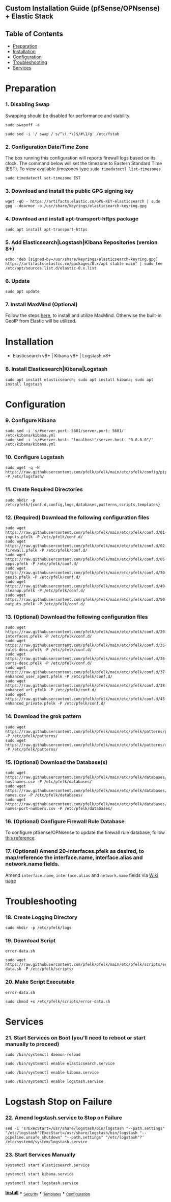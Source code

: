 ## Custom Installation Guide (pfSense/OPNsense) + Elastic Stack 

## Table of Contents

- [Preparation](#preparation)
- [Installation](#installation)
- [Configuration](#configuration)
- [Troubleshooting](#troubleshooting)
- [Services](#services)

# Preparation

### 1. Disabling Swap
Swapping should be disabled for performance and stability.
```
sudo swapoff -a
```
```
sudo sed -i '/ swap / s/^\(.*\)$/#\1/g' /etc/fstab
```

### 2. Configuration Date/Time Zone
The box running this configuration will reports firewall logs based on its clock.  The command below will set the timezone to Eastern Standard Time (EST).  To view available timezones type `sudo timedatectl list-timezones`
```
sudo timedatectl set-timezone EST
```

### 3. Download and install the public GPG signing key
```
wget -qO - https://artifacts.elastic.co/GPG-KEY-elasticsearch | sudo gpg --dearmor -o /usr/share/keyrings/elasticsearch-keyring.gpg
```

### 4. Download and install apt-transport-https package
```
sudo apt install apt-transport-https
```

### 5. Add Elasticsearch|Logstash|Kibana Repositories (version 8+)
```
echo "deb [signed-by=/usr/share/keyrings/elasticsearch-keyring.gpg] https://artifacts.elastic.co/packages/8.x/apt stable main" | sudo tee /etc/apt/sources.list.d/elastic-8.x.list
```

### 6. Update
```
sudo apt update
```

### 7. Install MaxMind (Optional)
Follow the steps [here](https://github.com/pfelk/pfelk/wiki/How-To:-MaxMind-via-GeoIP-with-pfELK), to install and utilize MaxMind. Otherwise the built-in GeoIP from Elastic will be utilized.

# Installation
- Elasticsearch v8+ | Kibana v8+ | Logstash v8+

### 8. Install Elasticsearch|Kibana|Logstash
```
sudo apt install elasticsearch; sudo apt install kibana; sudo apt install logstash
```

# Configuration

### 9. Configure Kibana
```
sudo sed -i 's/#server.port: 5601/server.port: 5601/'  /etc/kibana/kibana.yml
sudo sed -i 's/#server.host: "localhost"/server.host: "0.0.0.0"/' /etc/kibana/kibana.yml
```

### 10. Configure Logstash
```
sudo wget -q -N https://raw.githubusercontent.com/pfelk/pfelk/main/etc/pfelk/config/pipelines.yml -P /etc/logstash/
```

### 11. Create Required Directories 
```
sudo mkdir -p /etc/pfelk/{conf.d,config,logs,databases,patterns,scripts,templates}
```

### 12. (Required) Download the following configuration files
```
sudo wget https://raw.githubusercontent.com/pfelk/pfelk/main/etc/pfelk/conf.d/01-inputs.pfelk -P /etc/pfelk/conf.d/
sudo wget https://raw.githubusercontent.com/pfelk/pfelk/main/etc/pfelk/conf.d/02-firewall.pfelk -P /etc/pfelk/conf.d/
sudo wget https://raw.githubusercontent.com/pfelk/pfelk/main/etc/pfelk/conf.d/05-apps.pfelk -P /etc/pfelk/conf.d/
sudo wget https://raw.githubusercontent.com/pfelk/pfelk/main/etc/pfelk/conf.d/30-geoip.pfelk -P /etc/pfelk/conf.d/
sudo wget https://raw.githubusercontent.com/pfelk/pfelk/main/etc/pfelk/conf.d/49-cleanup.pfelk -P /etc/pfelk/conf.d/
sudo wget https://raw.githubusercontent.com/pfelk/pfelk/main/etc/pfelk/conf.d/50-outputs.pfelk -P /etc/pfelk/conf.d/
```

### 13. (Optional) Download the following configuration files
```
sudo wget https://raw.githubusercontent.com/pfelk/pfelk/main/etc/pfelk/conf.d/20-interfaces.pfelk -P /etc/pfelk/conf.d/
sudo wget https://raw.githubusercontent.com/pfelk/pfelk/main/etc/pfelk/conf.d/35-rules-desc.pfelk -P /etc/pfelk/conf.d/
sudo wget https://raw.githubusercontent.com/pfelk/pfelk/main/etc/pfelk/conf.d/36-ports-desc.pfelk -P /etc/pfelk/conf.d/
sudo wget https://raw.githubusercontent.com/pfelk/pfelk/main/etc/pfelk/conf.d/37-enhanced_user_agent.pfelk -P /etc/pfelk/conf.d/
sudo wget https://raw.githubusercontent.com/pfelk/pfelk/main/etc/pfelk/conf.d/38-enhanced_url.pfelk -P /etc/pfelk/conf.d/
sudo wget https://raw.githubusercontent.com/pfelk/pfelk/main/etc/pfelk/conf.d/45-enhanced_private.pfelk -P /etc/pfelk/conf.d/
```

### 14. Download the grok pattern
```
sudo wget https://raw.githubusercontent.com/pfelk/pfelk/main/etc/pfelk/patterns/pfelk.grok -P /etc/pfelk/patterns/
sudo wget https://raw.githubusercontent.com/pfelk/pfelk/main/etc/pfelk/patterns/openvpn.grok -P /etc/pfelk/patterns/
```

### 15. (Optional) Download the Database(s)
```
sudo wget https://raw.githubusercontent.com/pfelk/pfelk/main/etc/pfelk/databases/private-hostnames.csv -P /etc/pfelk/databases/
sudo wget https://raw.githubusercontent.com/pfelk/pfelk/main/etc/pfelk/databases/rule-names.csv -P /etc/pfelk/databases/
sudo wget https://raw.githubusercontent.com/pfelk/pfelk/main/etc/pfelk/databases/service-names-port-numbers.csv -P /etc/pfelk/databases/
```

### 16. (Optional) Configure Firewall Rule Database
To configure pfSense/OPNsense to update the firewall rule database, follow [this reference](https://github.com/pfelk/pfelk/wiki/References:-Rule-Descriptions).

### 17. (Optional) Amend 20-interfaces.pfelk as desired, to map/reference the interface.name, interface.alias and network.name fields. 
Amend `interface.name`, `interface.alias` and `network.name` fields via [Wiki page](https://github.com/pfelk/pfelk/wiki/References:-Customized-Interface-Names)

# Troubleshooting
### 18. Create Logging Directory 
```
sudo mkdir -p /etc/pfelk/logs
```

### 19. Download Script
`error-data.sh`
```
sudo wget https://raw.githubusercontent.com/pfelk/pfelk/main/etc/pfelk/scripts/error-data.sh -P /etc/pfelk/scripts/
```

### 20. Make Script Executable
`error-data.sh` 
```
sudo chmod +x /etc/pfelk/scripts/error-data.sh
```

# Services
### 21. Start Services on Boot (you'll need to reboot or start manually to proceed)
```
sudo /bin/systemctl daemon-reload
```
```
sudo /bin/systemctl enable elasticsearch.service
```
```
sudo /bin/systemctl enable kibana.service
```
```
sudo /bin/systemctl enable logstash.service
```

# Logstash Stop on Failure 
### 22. Amend logstash.service to Stop on Failure
```
sed -i 's?ExecStart=/usr/share/logstash/bin/logstash "--path.settings" "/etc/logstash"?ExecStart=/usr/share/logstash/bin/logstash "--pipeline.unsafe_shutdown" "--path.settings" "/etc/logstash"?' /etc/systemd/system/logstash.service
```

### 23. Start Services Manually
```
systemctl start elasticsearch.service
```
```
systemctl start kibana.service
```
```
systemctl start logstash.service
```

**[Install](ubuntu.md)** • <sub>[Security](security.md)</sub> • <sub>[Templates](templates.md)</sub> • <sub>[Configuration](configuration.md)</sub>
